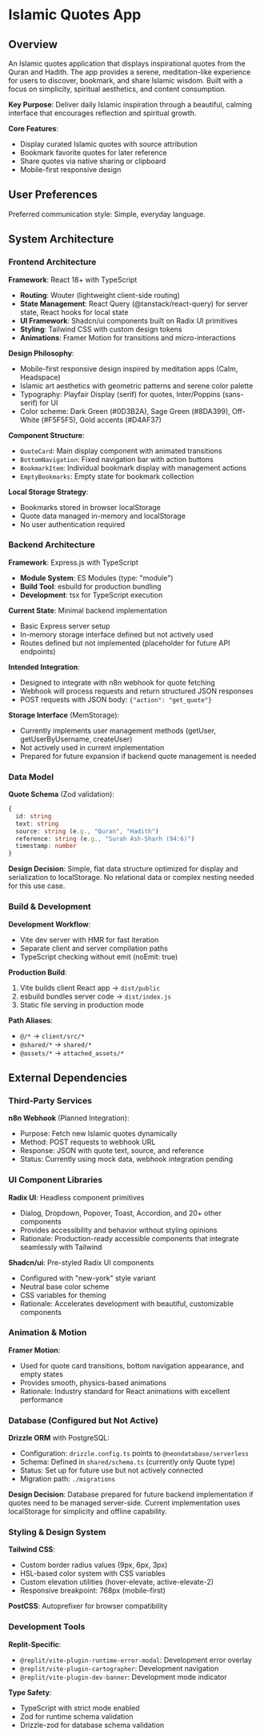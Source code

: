 # Islamic Quotes App

## Overview

An Islamic quotes application that displays inspirational quotes from the Quran and Hadith. The app provides a serene, meditation-like experience for users to discover, bookmark, and share Islamic wisdom. Built with a focus on simplicity, spiritual aesthetics, and content consumption.

**Key Purpose**: Deliver daily Islamic inspiration through a beautiful, calming interface that encourages reflection and spiritual growth.

**Core Features**:
- Display curated Islamic quotes with source attribution
- Bookmark favorite quotes for later reference
- Share quotes via native sharing or clipboard
- Mobile-first responsive design

## User Preferences

Preferred communication style: Simple, everyday language.

## System Architecture

### Frontend Architecture

**Framework**: React 18+ with TypeScript
- **Routing**: Wouter (lightweight client-side routing)
- **State Management**: React Query (@tanstack/react-query) for server state, React hooks for local state
- **UI Framework**: Shadcn/ui components built on Radix UI primitives
- **Styling**: Tailwind CSS with custom design tokens
- **Animations**: Framer Motion for transitions and micro-interactions

**Design Philosophy**:
- Mobile-first responsive design inspired by meditation apps (Calm, Headspace)
- Islamic art aesthetics with geometric patterns and serene color palette
- Typography: Playfair Display (serif) for quotes, Inter/Poppins (sans-serif) for UI
- Color scheme: Dark Green (#0D3B2A), Sage Green (#8DA399), Off-White (#F5F5F5), Gold accents (#D4AF37)

**Component Structure**:
- `QuoteCard`: Main display component with animated transitions
- `BottomNavigation`: Fixed navigation bar with action buttons
- `BookmarkItem`: Individual bookmark display with management actions
- `EmptyBookmarks`: Empty state for bookmark collection

**Local Storage Strategy**:
- Bookmarks stored in browser localStorage
- Quote data managed in-memory and localStorage
- No user authentication required

### Backend Architecture

**Framework**: Express.js with TypeScript
- **Module System**: ES Modules (type: "module")
- **Build Tool**: esbuild for production bundling
- **Development**: tsx for TypeScript execution

**Current State**: Minimal backend implementation
- Basic Express server setup
- In-memory storage interface defined but not actively used
- Routes defined but not implemented (placeholder for future API endpoints)

**Intended Integration**: 
- Designed to integrate with n8n webhook for quote fetching
- Webhook will process requests and return structured JSON responses
- POST requests with JSON body: `{"action": "get_quote"}`

**Storage Interface** (MemStorage):
- Currently implements user management methods (getUser, getUserByUsername, createUser)
- Not actively used in current implementation
- Prepared for future expansion if backend quote management is needed

### Data Model

**Quote Schema** (Zod validation):
```typescript
{
  id: string
  text: string
  source: string (e.g., "Quran", "Hadith")
  reference: string (e.g., "Surah Ash-Sharh (94:6)")
  timestamp: number
}
```

**Design Decision**: Simple, flat data structure optimized for display and serialization to localStorage. No relational data or complex nesting needed for this use case.

### Build & Development

**Development Workflow**:
- Vite dev server with HMR for fast iteration
- Separate client and server compilation paths
- TypeScript checking without emit (noEmit: true)

**Production Build**:
1. Vite builds client React app → `dist/public`
2. esbuild bundles server code → `dist/index.js`
3. Static file serving in production mode

**Path Aliases**:
- `@/*` → `client/src/*`
- `@shared/*` → `shared/*`
- `@assets/*` → `attached_assets/*`

## External Dependencies

### Third-Party Services

**n8n Webhook** (Planned Integration):
- Purpose: Fetch new Islamic quotes dynamically
- Method: POST requests to webhook URL
- Response: JSON with quote text, source, and reference
- Status: Currently using mock data, webhook integration pending

### UI Component Libraries

**Radix UI**: Headless component primitives
- Dialog, Dropdown, Popover, Toast, Accordion, and 20+ other components
- Provides accessibility and behavior without styling opinions
- Rationale: Production-ready accessible components that integrate seamlessly with Tailwind

**Shadcn/ui**: Pre-styled Radix UI components
- Configured with "new-york" style variant
- Neutral base color scheme
- CSS variables for theming
- Rationale: Accelerates development with beautiful, customizable components

### Animation & Motion

**Framer Motion**: 
- Used for quote card transitions, bottom navigation appearance, and empty states
- Provides smooth, physics-based animations
- Rationale: Industry standard for React animations with excellent performance

### Database (Configured but Not Active)

**Drizzle ORM** with PostgreSQL:
- Configuration: `drizzle.config.ts` points to `@neondatabase/serverless`
- Schema: Defined in `shared/schema.ts` (currently only Quote type)
- Status: Set up for future use but not actively connected
- Migration path: `./migrations`

**Design Decision**: Database prepared for future backend implementation if quotes need to be managed server-side. Current implementation uses localStorage for simplicity and offline capability.

### Styling & Design System

**Tailwind CSS**:
- Custom border radius values (9px, 6px, 3px)
- HSL-based color system with CSS variables
- Custom elevation utilities (hover-elevate, active-elevate-2)
- Responsive breakpoint: 768px (mobile-first)

**PostCSS**: Autoprefixer for browser compatibility

### Development Tools

**Replit-Specific**:
- `@replit/vite-plugin-runtime-error-modal`: Development error overlay
- `@replit/vite-plugin-cartographer`: Development navigation
- `@replit/vite-plugin-dev-banner`: Development mode indicator

**Type Safety**:
- TypeScript with strict mode enabled
- Zod for runtime schema validation
- Drizzle-zod for database schema validation